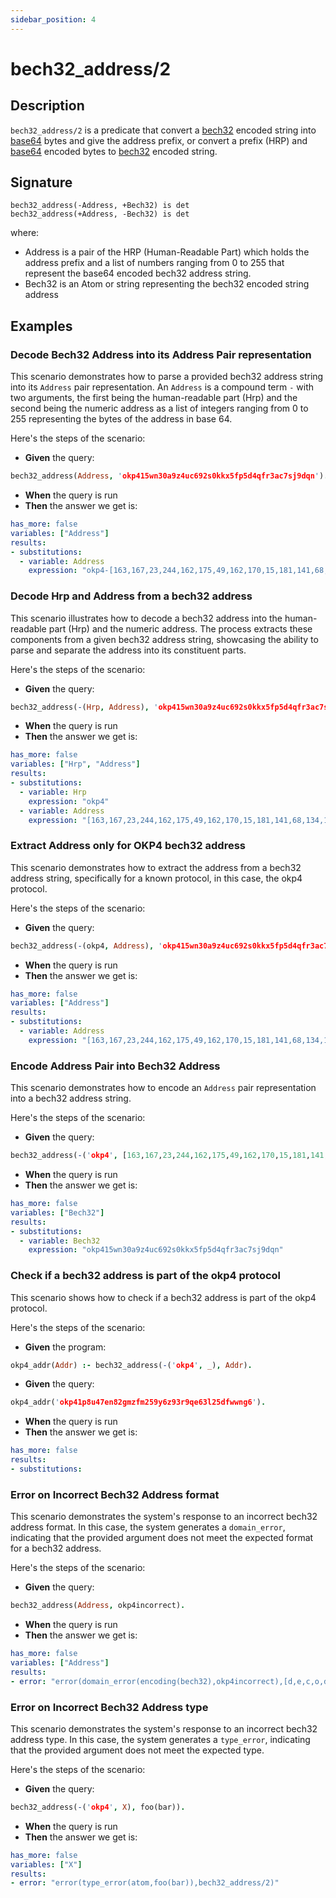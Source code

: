 ```yaml
---
sidebar_position: 4
---
```

[//]: # (This file is auto-generated. Please do not modify it yourself.)

# bech32_address/2

## Description

`bech32_address/2` is a predicate that convert a [bech32](<https://docs.cosmos.network/main/build/spec/addresses/bech32#hrp-table>) encoded string into [base64](<https://fr.wikipedia.org/wiki/Base64>) bytes and give the address prefix, or convert a prefix \(HRP\) and [base64](<https://fr.wikipedia.org/wiki/Base64>) encoded bytes to [bech32](<https://docs.cosmos.network/main/build/spec/addresses/bech32#hrp-table>) encoded string.

## Signature

```text
bech32_address(-Address, +Bech32) is det
bech32_address(+Address, -Bech32) is det
```

where:

- Address is a pair of the HRP \(Human\-Readable Part\) which holds the address prefix and a list of numbers ranging from 0 to 255 that represent the base64 encoded bech32 address string.
- Bech32 is an Atom or string representing the bech32 encoded string address

## Examples

### Decode Bech32 Address into its Address Pair representation

This scenario demonstrates how to parse a provided bech32 address string into its `Address` pair representation.
An `Address` is a compound term `-` with two arguments, the first being the human-readable part (Hrp) and the second
being the numeric address as a list of integers ranging from 0 to 255 representing the bytes of the address in
base 64.

Here's the steps of the scenario:

- **Given** the query:

```  prolog
bech32_address(Address, 'okp415wn30a9z4uc692s0kkx5fp5d4qfr3ac7sj9dqn').
```

- **When** the query is run
- **Then** the answer we get is:

```  yaml
has_more: false
variables: ["Address"]
results:
- substitutions:
  - variable: Address
    expression: "okp4-[163,167,23,244,162,175,49,162,170,15,181,141,68,134,141,168,18,56,247,30]"
```

### Decode Hrp and Address from a bech32 address

This scenario illustrates how to decode a bech32 address into the human-readable part (Hrp) and the numeric address.
The process extracts these components from a given bech32 address string, showcasing the ability to parse and
separate the address into its constituent parts.

Here's the steps of the scenario:

- **Given** the query:

```  prolog
bech32_address(-(Hrp, Address), 'okp415wn30a9z4uc692s0kkx5fp5d4qfr3ac7sj9dqn').
```

- **When** the query is run
- **Then** the answer we get is:

```  yaml
has_more: false
variables: ["Hrp", "Address"]
results:
- substitutions:
  - variable: Hrp
    expression: "okp4"
  - variable: Address
    expression: "[163,167,23,244,162,175,49,162,170,15,181,141,68,134,141,168,18,56,247,30]"
```

### Extract Address only for OKP4 bech32 address

This scenario demonstrates how to extract the address from a bech32 address string, specifically for a known
protocol, in this case, the okp4 protocol.

Here's the steps of the scenario:

- **Given** the query:

```  prolog
bech32_address(-(okp4, Address), 'okp415wn30a9z4uc692s0kkx5fp5d4qfr3ac7sj9dqn').
```

- **When** the query is run
- **Then** the answer we get is:

```  yaml
has_more: false
variables: ["Address"]
results:
- substitutions:
  - variable: Address
    expression: "[163,167,23,244,162,175,49,162,170,15,181,141,68,134,141,168,18,56,247,30]"
```

### Encode Address Pair into Bech32 Address

This scenario demonstrates how to encode an `Address` pair representation into a bech32 address string.

Here's the steps of the scenario:

- **Given** the query:

```  prolog
bech32_address(-('okp4', [163,167,23,244,162,175,49,162,170,15,181,141,68,134,141,168,18,56,247,30]), Bech32).
```

- **When** the query is run
- **Then** the answer we get is:

```  yaml
has_more: false
variables: ["Bech32"]
results:
- substitutions:
  - variable: Bech32
    expression: "okp415wn30a9z4uc692s0kkx5fp5d4qfr3ac7sj9dqn"
```

### Check if a bech32 address is part of the okp4 protocol

This scenario shows how to check if a bech32 address is part of the okp4 protocol.

Here's the steps of the scenario:

- **Given** the program:

``` prolog
okp4_addr(Addr) :- bech32_address(-('okp4', _), Addr).
```

- **Given** the query:

```  prolog
okp4_addr('okp41p8u47en82gmzfm259y6z93r9qe63l25dfwwng6').
```

- **When** the query is run
- **Then** the answer we get is:

```  yaml
has_more: false
results:
- substitutions:
```

### Error on Incorrect Bech32 Address format

This scenario demonstrates the system's response to an incorrect bech32 address format.
In this case, the system generates a `domain_error`, indicating that the provided argument does not meet the
expected format for a bech32 address.

Here's the steps of the scenario:

- **Given** the query:

```  prolog
bech32_address(Address, okp4incorrect).
```

- **When** the query is run
- **Then** the answer we get is:

```  yaml
has_more: false
variables: ["Address"]
results:
- error: "error(domain_error(encoding(bech32),okp4incorrect),[d,e,c,o,d,i,n,g, ,b,e,c,h,3,2, ,f,a,i,l,e,d,:, ,i,n,v,a,l,i,d, ,s,e,p,a,r,a,t,o,r, ,i,n,d,e,x, ,-,1],bech32_address/2)"
```

### Error on Incorrect Bech32 Address type

This scenario demonstrates the system's response to an incorrect bech32 address type.
In this case, the system generates a `type_error`, indicating that the provided argument does not meet the
expected type.

Here's the steps of the scenario:

- **Given** the query:

```  prolog
bech32_address(-('okp4', X), foo(bar)).
```

- **When** the query is run
- **Then** the answer we get is:

```  yaml
has_more: false
variables: ["X"]
results:
- error: "error(type_error(atom,foo(bar)),bech32_address/2)"
```

